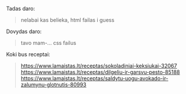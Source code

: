 Tadas daro:
> nelabai kas belieka, html failas i guess

Dovydas daro:
> tavo mam-...
> css failus

Koki bus receptai: 
>https://www.lamaistas.lt/receptas/sokoladiniai-keksiukai-32067
>https://www.lamaistas.lt/receptas/dilgeliu-ir-garsvu-pesto-85188
>https://www.lamaistas.lt/receptas/saldytu-uogu-avokado-ir-zalumynu-glotnutis-80993
